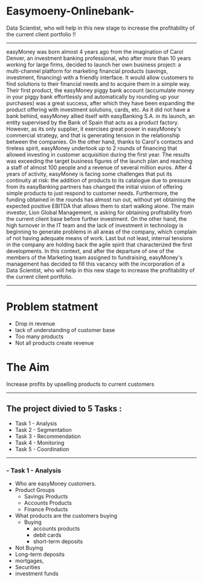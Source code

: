 # Easymoeny-Onlinebank-
Data Scientist, who will help in this new stage to increase the profitability of the current client portfolio !!
***
easyMoney was born almost 4 years ago from the imagination of Carol Denver, an investment banking professional, who after more than 10 years
working for large firms, decided to launch her own business project: a multi-channel platform for marketing financial products (savings, investment,
financing) with a friendly interface. It would allow customers to find solutions to their financial needs and to acquire them in a simple way. Their
first product, the easyMoney piggy bank account (accumulate money in your piggy bank effortlessly and automatically by rounding up your
purchases) was a great success, after which they have been expanding the product offering with investment solutions, cards, etc.
As it did not have a bank behind, easyMoney allied itself with easyBanking S.A. in its launch, an entity supervised by the Bank of Spain that acts as a
product factory. However, as its only supplier, it exercises great power in easyMoney's commercial strategy, and that is generating tension in the
relationship between the companies. On the other hand, thanks to Carol's contacts and tireless spirit, easyMoney undertook up to 2 rounds of
financing that allowed investing in customer acquisition during the first year. The results was exceeding the target business figures of the launch
plan and reaching a staff of almost 100 people and a revenue of several million euros.
After 4 years of activity, easyMoney is facing some challenges that put its continuity at risk: the addition of products to its catalogue due to pressure
from its easyBanking partners has changed the initial vision of offering simple products to just respond to customer needs. Furthermore, the
funding obtained in the rounds has almost run out, without yet obtaining the expected positive EBITDA that allows them to start walking alone. The
main investor, Lion Global Management, is asking for obtaining profitability from the current client base before further investment. On the other
hand, the high turnover in the IT team and the lack of investment in technology is beginning to generate problems in all areas of the company,
which complain of not having adequate means of work. Last but not least, internal tensions in the company are holding back the agile spirit that
characterized the first developments. In this context, and after the departure of one of the members of the Marketing team assigned to fundraising,
easyMoney's management has decided to fill this vacancy with the incorporation of a Data Scientist, who will help in this new stage to increase the
profitability of the current client portfolio.
***
# Problem statment 
- Drop in revenue 
- lack of understanding of customer base 
- Too many products
- Not all products create revenue

# The Aim 
Increase profits by upselling products to current customers

***
## The project divied to 5 Tasks :
- Task 1 - Analysis
- Task 2 - Segmentation
- Task 3 - Recommendation
- Task 4 - Monitoring
- Task 5 - Coordination
***
### - Task 1 - Analysis
- Who are easyMoney customers.
- Product Groups 
  - Savings Products
  - Accounts Products
  - Finance Products
- What products are the customers buying
  - Buying 
    - accounts products 
    - debit cards 
    - short-term deposits
 - Not Buying 
  - Long-term deposits
  - mortgages, 
  - Securities
  - investment funds 




